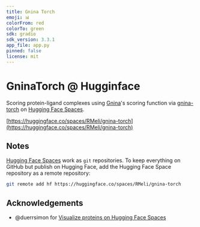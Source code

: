 ```yaml
---
title: Gnina Torch
emoji: 📊
colorFrom: red
colorTo: green
sdk: gradio
sdk_version: 3.3.1
app_file: app.py
pinned: false
license: mit
---
```


# GninaTorch @ Hugginface

Scoring protein-ligand complexes using [Gnina](https://github.com/gnina/gnina)'s scoring function via [gnina-torch](https://github.com/RMeli/gnina-torch) on [Hugging Face Spaces](https://huggingface.co/spaces/RMeli/gnina-torch).

[https://huggingface.co/spaces/RMeli/gnina-torch](https://huggingface.co/spaces/RMeli/gnina-torch)

## Notes

[Hugging Face Spaces](https://huggingface.co/docs/hub/spaces) work as `git` repositories. To keep everything on GitHub but publish on Hugging Face, add the Hugging Face Space repository as a remote repository:

```bash
git remote add hf https://huggingface.co/spaces/RMeli/gnina-torch
```
## Acknowledgements

* @duerrsimon for [Visualize proteins on Hugging Face Spaces](https://huggingface.co/blog/spaces_3dmoljs)